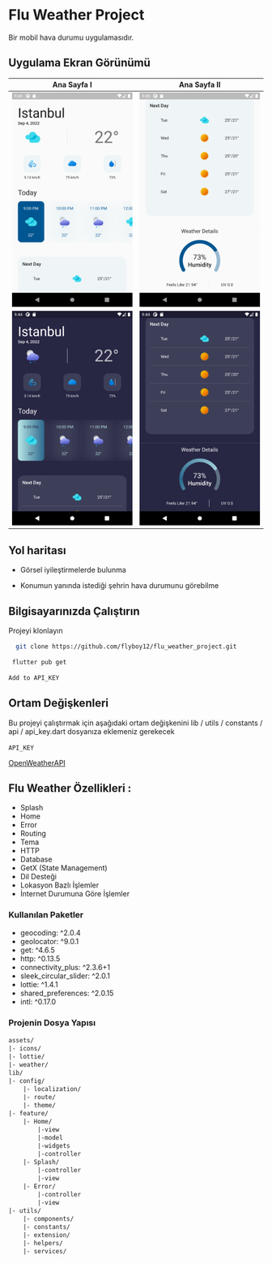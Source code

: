 
# Flu Weather Project

Bir mobil hava durumu uygulamasıdır. 




   
## Uygulama Ekran Görünümü
  | Ana Sayfa I | Ana Sayfa II |
  | -------------  | ------------- |
  |![drawing](https://github.com/flyboy12/flu_weather_project/blob/main/screen_shot/Screenshot_1662327791.png?raw=true)|![drawing](https://github.com/flyboy12/flu_weather_project/blob/main/screen_shot/Screenshot_1662327800.png?raw=true)|
  |![drawing](https://github.com/flyboy12/flu_weather_project/blob/main/screen_shot/Screenshot_1662327891.png?raw=true)|![drawing](https://github.com/flyboy12/flu_weather_project/blob/main/screen_shot/Screenshot_1662327896.png?raw=true)|
## Yol haritası

- Görsel iyileştirmelerde bulunma

- Konumun yanında istediği şehrin hava durumunu görebilme

  
## Bilgisayarınızda Çalıştırın

Projeyi klonlayın

```bash
  git clone https://github.com/flyboy12/flu_weather_project.git
```

```bash
 flutter pub get 
 ```

 ```bash
Add to API_KEY 
 ```

  
## Ortam Değişkenleri

Bu projeyi çalıştırmak için aşağıdaki ortam değişkenini lib
/
utils
/
constants
/
api
/
api_key.dart dosyanıza eklemeniz gerekecek

`API_KEY`

[OpenWeatherAPI](https://openweathermap.org/api) 



  
## Flu Weather Özellikleri :

* Splash
* Home
* Error
* Routing
* Tema
* HTTP
* Database 
* GetX (State Management)
* Dil Desteği 
* Lokasyon Bazlı İşlemler
* İnternet Durumuna Göre İşlemler

### Kullanılan Paketler

* geocoding: ^2.0.4
* geolocator: ^9.0.1
* get: ^4.6.5
* http: ^0.13.5
* connectivity_plus: ^2.3.6+1
* sleek_circular_slider: ^2.0.1
* lottie: ^1.4.1
* shared_preferences: ^2.0.15
* intl: ^0.17.0

### Projenin Dosya Yapısı 
```
assets/
|- icons/
|- lottie/
|- weather/     
lib/
|- config/
    |- localization/
    |- route/
    |- theme/
|- feature/
    |- Home/
        |-view
        |-model
        |-widgets
        |-controller
    |- Splash/
        |-controller
        |-view
    |- Error/
        |-controller
        |-view
|- utils/
    |- components/
    |- constants/
    |- extension/
    |- helpers/
    |- services/
```   

